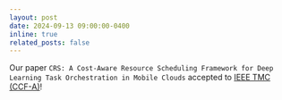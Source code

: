 ```yaml
---
layout: post
date: 2024-09-13 09:00:00-0400
inline: true
related_posts: false
---
```


Our paper `CRS: A Cost-Aware Resource Scheduling Framework for Deep Learning Task Orchestration in Mobile Clouds` accepted to [IEEE TMC (CCF-A)](https://ieeexplore.ieee.org/xpl/RecentIssue.jsp?punumber=7755)!